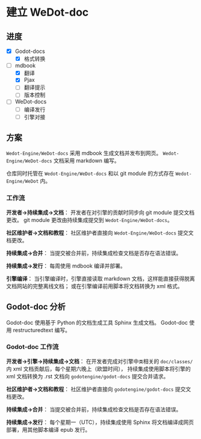 # 建立 WeDot-doc

## 进度

- [X] Godot-docs
  - [X] 格式转换
- [ ] mdbook
  - [X] 翻译
  - [X] Pjax
  - [ ] 翻译提示
  - [ ] 版本控制
- [ ] WeDot-docs
  - [ ] 编译发行
  - [ ] 引擎对接

## 方案

`Wedot-Engine/WeDot-docs` 采用 mdbook 生成文档并发布到网页。
`Wedot-Engine/WeDot-docs` 文档采用 markdown 编写。

仓库同时托管在 `Wedot-Engine/WeDot-docs` 和以 git module 的方式存在 `Wedot-Engine/WeDot` 内。

### 工作流

**开发者->持续集成->文档**：
开发者在对引擎的贡献时同步向 git module 提交文档更改。
git module 更改由持续集成提交到 `Wedot-Engine/WeDot-docs`。

**社区维护者->文档和教程**：
社区维护者直接向 `Wedot-Engine/WeDot-docs` 提交文档更改。

**持续集成->合并**：
当提交被合并前，持续集成检查文档是否存在语法错误。

**持续集成->发行**：
每周使用 mdbook 编译并部署。

**引擎编译**：
当引擎编译时，引擎直接读取 markdown 文档，这样能直接获得脱离文档网站的完整离线文档；
或在引擎编译前用脚本将文档转换为 xml 格式。

## Godot-doc 分析

Godot-doc 使用基于 Python 的文档生成工具 Sphinx 生成文档。
Godot-doc 使用 restructuredtext 编写。

### Godot-doc 工作流

**开发者->引擎->持续集成->文档**：
在开发者完成对引擎中`类`相关的 `doc/classes/` 内 xml 文档贡献后，每个星期六晚上（欧盟时间），
持续集成使用脚本将引擎的 xml 文档转换为 .rst 文档向 `godotengine/godot-docs` 提交合并请求。

**社区维护者->文档和教程**：
社区维护者直接向 `godotengine/godot-docs` 提交文档更改。

**持续集成->合并**：
当提交被合并前，持续集成检查文档是否存在语法错误。

**持续集成->发行**：
每个星期一（UTC），持续集成使用 Sphinx 将文档编译成网页部署，用其他脚本编译 epub 发行。
